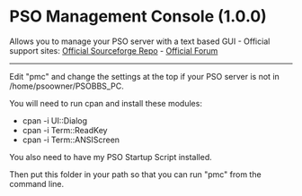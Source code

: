 # PSO Management Console (1.0.0)
Allows you to manage your PSO server with a text based GUI - 
Official support sites: [Official Sourceforge Repo](https://sourceforge.net/projects/pso-utilities/) - [Official Forum](https://pso.gameplayer.club/index.php/forum/server-tools)

---

Edit "pmc" and change the settings at the top if your PSO server is not in /home/psoowner/PSOBBS_PC.

You will need to run cpan and install these modules:

- cpan -i UI::Dialog
- cpan -i Term::ReadKey
- cpan -i Term::ANSIScreen

You also need to have my PSO Startup Script installed.

Then put this folder in your path so that you can run "pmc" from the command line.
